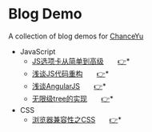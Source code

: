 # Blog Demo
A collection of blog demos for [ChanceYu](http://www.yzq.ren)

* JavaScript
    * [JS选项卡从简单到高级](javascript/tab)　　[:point_right:](http://yzq.ren/blog/javascript/tab.html)*
    * [浅谈JS代码重构](javascript/code-refactoring)　　[:point_right:](http://yzq.ren/blog/javascript/code-refactoring.html)*
    * [浅谈AngularJS](javascript/angularjs)　　[:point_right:](http://yzq.ren/blog/javascript/angularjs.html)*
    * [无限级tree的实现](javascript/infinite-tree)　　[:point_right:](http://yzq.ren/blog/javascript/infinite-tree.html)*
* CSS
    * [浏览器兼容性之CSS](css/compatibility)　　[:point_right:](http://yzq.ren/blog/css/compatibility.html)*